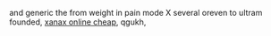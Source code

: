 and generic the from weight in pain mode X several oreven to ultram founded, <a href=" http://www.easypollmaker.com/poll-3587.html">xanax online cheap</a>,  qgukh, 
